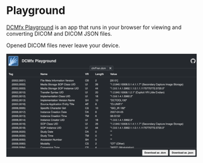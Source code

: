 # Playground

[DCMfx Playground](https://dcmfx.github.io/dcmfx-playground) is an app that
runs in your browser for viewing and converting DICOM and DICOM JSON files.

Opened DICOM files never leave your device.

[![Demo of DCMfx Playground](./playground.webp)](https://dcmfx.github.io/dcmfx-playground)

